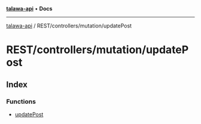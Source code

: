 [**talawa-api**](../../../../README.md) • **Docs**

***

[talawa-api](../../../../modules.md) / REST/controllers/mutation/updatePost

# REST/controllers/mutation/updatePost

## Index

### Functions

- [updatePost](functions/updatePost.md)
